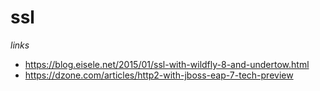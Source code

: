 # ssl

_links_

* https://blog.eisele.net/2015/01/ssl-with-wildfly-8-and-undertow.html
* https://dzone.com/articles/http2-with-jboss-eap-7-tech-preview
